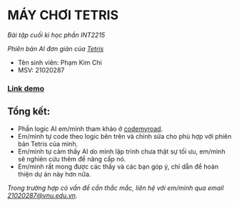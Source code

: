 # MÁY CHƠI TETRIS 
*Bài tập cuối kì học phần INT2215* 

*Phiên bản AI đơn giản của [Tetris](https://github.com/kimchiiiiii/Tetris)*
- Tên sinh viên: Phạm Kim Chi
- MSV: 21020287

### [Link demo](https://youtu.be/Hvzgrdc5Ikc)

## Tổng kết:
- Phần logic AI em/mình tham khảo ở [codemyroad](https://codemyroad.wordpress.com/2013/04/14/tetris-ai-the-near-perfect-player/).
- Em/mình tự code theo logic bên trên và chỉnh sửa cho phù hợp với phiên bản Tetris của mình.
- Em/mình tự cảm thấy AI do mình lập trình chưa thật sự tối ưu, em/mình sẽ nghiên cứu thêm để nâng cấp nó.
- Em/mình rất mong được các thầy và các bạn góp ý, chỉ dẫn để hoàn thiện dự án này hơn nữa.


*Trong trường hợp có vấn đề cần thắc mắc, liên hệ với em/mình qua email 21020287@vnu.edu.vn*.

